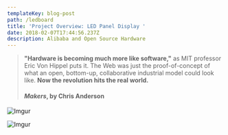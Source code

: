 ```yaml
---
templateKey: blog-post
path: /ledboard
title: 'Project Overview: LED Panel Display '
date: 2018-02-07T17:44:56.237Z
description: Alibaba and Open Source Hardware
---
```

> **"Hardware is becoming much more like software,"** as MIT professor Eric Von Hippel puts it. The Web was just the proof-of-concept of what an open, bottom-up, collaborative industrial model could look like. **Now the revolution hits the real world.**
> #### *Makers*, by Chris Anderson

![Imgur](https://i.imgur.com/aL87WY5.gif)

![Imgur](https://i.imgur.com/dxgpX7a.jpg?1)
